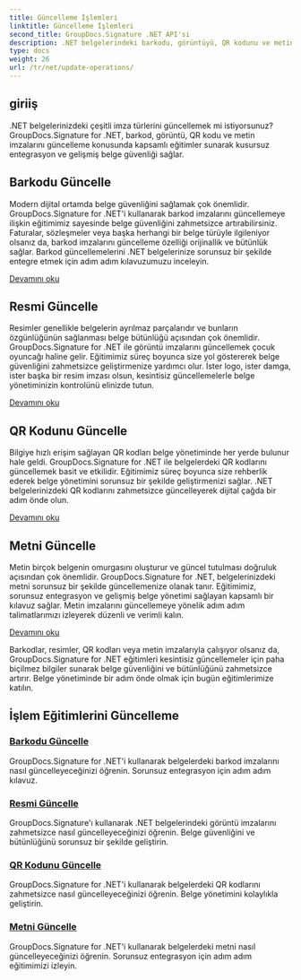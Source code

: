 ```yaml
---
title: Güncelleme İşlemleri
linktitle: Güncelleme İşlemleri
second_title: GroupDocs.Signature .NET API'si
description: .NET belgelerindeki barkodu, görüntüyü, QR kodunu ve metin imzalarını GroupDocs.Signature for .NET eğitimleriyle güncelleyin. Belge güvenliğini ve yönetimini geliştirin.
type: docs
weight: 26
url: /tr/net/update-operations/
---
```

## giriiş

.NET belgelerinizdeki çeşitli imza türlerini güncellemek mi istiyorsunuz? GroupDocs.Signature for .NET, barkod, görüntü, QR kodu ve metin imzalarını güncelleme konusunda kapsamlı eğitimler sunarak kusursuz entegrasyon ve gelişmiş belge güvenliği sağlar.

## Barkodu Güncelle
Modern dijital ortamda belge güvenliğini sağlamak çok önemlidir. GroupDocs.Signature for .NET'i kullanarak barkod imzalarını güncellemeye ilişkin eğitimimiz sayesinde belge güvenliğini zahmetsizce artırabilirsiniz. Faturalar, sözleşmeler veya başka herhangi bir belge türüyle ilgileniyor olsanız da, barkod imzalarını güncelleme özelliği orijinallik ve bütünlük sağlar. Barkod güncellemelerini .NET belgelerinize sorunsuz bir şekilde entegre etmek için adım adım kılavuzumuzu inceleyin.

[Devamını oku](./update-barcode/)

## Resmi Güncelle
Resimler genellikle belgelerin ayrılmaz parçalarıdır ve bunların özgünlüğünün sağlanması belge bütünlüğü açısından çok önemlidir. GroupDocs.Signature for .NET ile görüntü imzalarını güncellemek çocuk oyuncağı haline gelir. Eğitimimiz süreç boyunca size yol göstererek belge güvenliğini zahmetsizce geliştirmenize yardımcı olur. İster logo, ister damga, ister başka bir resim imzası olsun, kesintisiz güncellemelerle belge yönetiminizin kontrolünü elinizde tutun.

[Devamını oku](./update-image/)

## QR Kodunu Güncelle
Bilgiye hızlı erişim sağlayan QR kodları belge yönetiminde her yerde bulunur hale geldi. GroupDocs.Signature for .NET ile belgelerdeki QR kodlarını güncellemek basit ve etkilidir. Eğitimimiz süreç boyunca size rehberlik ederek belge yönetimini sorunsuz bir şekilde geliştirmenizi sağlar. .NET belgelerinizdeki QR kodlarını zahmetsizce güncelleyerek dijital çağda bir adım önde olun.

[Devamını oku](./update-qr-code/)

## Metni Güncelle
Metin birçok belgenin omurgasını oluşturur ve güncel tutulması doğruluk açısından çok önemlidir. GroupDocs.Signature for .NET, belgelerinizdeki metni sorunsuz bir şekilde güncellemenize olanak tanır. Eğitimimiz, sorunsuz entegrasyon ve gelişmiş belge yönetimi sağlayan kapsamlı bir kılavuz sağlar. Metin imzalarını güncellemeye yönelik adım adım talimatlarımızı izleyerek düzenli ve verimli kalın.

[Devamını oku](./update-text/)

Barkodlar, resimler, QR kodları veya metin imzalarıyla çalışıyor olsanız da, GroupDocs.Signature for .NET eğitimleri kesintisiz güncellemeler için paha biçilmez bilgiler sunarak belge güvenliğini ve bütünlüğünü zahmetsizce artırır. Belge yönetiminde bir adım önde olmak için bugün eğitimlerimize katılın.
## İşlem Eğitimlerini Güncelleme
### [Barkodu Güncelle](./update-barcode/)
GroupDocs.Signature for .NET'i kullanarak belgelerdeki barkod imzalarını nasıl güncelleyeceğinizi öğrenin. Sorunsuz entegrasyon için adım adım kılavuz.
### [Resmi Güncelle](./update-image/)
GroupDocs.Signature'ı kullanarak .NET belgelerindeki görüntü imzalarını zahmetsizce nasıl güncelleyeceğinizi öğrenin. Belge güvenliğini ve bütünlüğünü sorunsuz bir şekilde geliştirin.
### [QR Kodunu Güncelle](./update-qr-code/)
GroupDocs.Signature for .NET'i kullanarak belgelerdeki QR kodlarını zahmetsizce nasıl güncelleyeceğinizi öğrenin. Belge yönetimini kolaylıkla geliştirin.
### [Metni Güncelle](./update-text/)
GroupDocs.Signature for .NET'i kullanarak belgelerdeki metni nasıl güncelleyeceğinizi öğrenin. Sorunsuz entegrasyon için adım adım eğitimimizi izleyin.